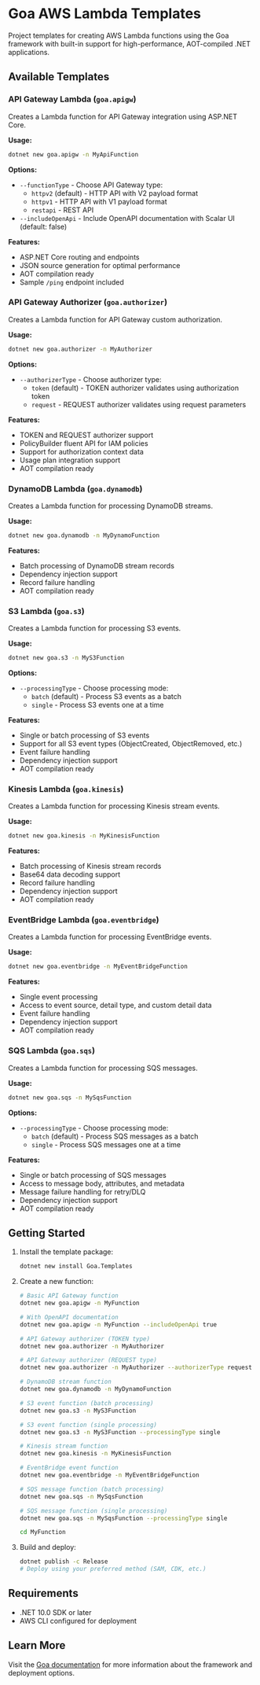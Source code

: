 # Goa AWS Lambda Templates

Project templates for creating AWS Lambda functions using the Goa framework with built-in support for high-performance, AOT-compiled .NET applications.

## Available Templates

### API Gateway Lambda (`goa.apigw`)
Creates a Lambda function for API Gateway integration using ASP.NET Core.

**Usage:**
```bash
dotnet new goa.apigw -n MyApiFunction
```

**Options:**
- `--functionType` - Choose API Gateway type:
  - `httpv2` (default) - HTTP API with V2 payload format
  - `httpv1` - HTTP API with V1 payload format
  - `restapi` - REST API
- `--includeOpenApi` - Include OpenAPI documentation with Scalar UI (default: false)

**Features:**
- ASP.NET Core routing and endpoints
- JSON source generation for optimal performance
- AOT compilation ready
- Sample `/ping` endpoint included

### API Gateway Authorizer (`goa.authorizer`)
Creates a Lambda function for API Gateway custom authorization.

**Usage:**
```bash
dotnet new goa.authorizer -n MyAuthorizer
```

**Options:**
- `--authorizerType` - Choose authorizer type:
  - `token` (default) - TOKEN authorizer validates using authorization token
  - `request` - REQUEST authorizer validates using request parameters

**Features:**
- TOKEN and REQUEST authorizer support
- PolicyBuilder fluent API for IAM policies
- Support for authorization context data
- Usage plan integration support
- AOT compilation ready

### DynamoDB Lambda (`goa.dynamodb`)
Creates a Lambda function for processing DynamoDB streams.

**Usage:**
```bash
dotnet new goa.dynamodb -n MyDynamoFunction
```

**Features:**
- Batch processing of DynamoDB stream records
- Dependency injection support
- Record failure handling
- AOT compilation ready

### S3 Lambda (`goa.s3`)
Creates a Lambda function for processing S3 events.

**Usage:**
```bash
dotnet new goa.s3 -n MyS3Function
```

**Options:**
- `--processingType` - Choose processing mode:
  - `batch` (default) - Process S3 events as a batch
  - `single` - Process S3 events one at a time

**Features:**
- Single or batch processing of S3 events
- Support for all S3 event types (ObjectCreated, ObjectRemoved, etc.)
- Event failure handling
- Dependency injection support
- AOT compilation ready

### Kinesis Lambda (`goa.kinesis`)
Creates a Lambda function for processing Kinesis stream events.

**Usage:**
```bash
dotnet new goa.kinesis -n MyKinesisFunction
```

**Features:**
- Batch processing of Kinesis stream records
- Base64 data decoding support
- Record failure handling
- Dependency injection support
- AOT compilation ready

### EventBridge Lambda (`goa.eventbridge`)
Creates a Lambda function for processing EventBridge events.

**Usage:**
```bash
dotnet new goa.eventbridge -n MyEventBridgeFunction
```

**Features:**
- Single event processing
- Access to event source, detail type, and custom detail data
- Event failure handling
- Dependency injection support
- AOT compilation ready

### SQS Lambda (`goa.sqs`)
Creates a Lambda function for processing SQS messages.

**Usage:**
```bash
dotnet new goa.sqs -n MySqsFunction
```

**Options:**
- `--processingType` - Choose processing mode:
  - `batch` (default) - Process SQS messages as a batch
  - `single` - Process SQS messages one at a time

**Features:**
- Single or batch processing of SQS messages
- Access to message body, attributes, and metadata
- Message failure handling for retry/DLQ
- Dependency injection support
- AOT compilation ready

## Getting Started

1. Install the template package:
   ```bash
   dotnet new install Goa.Templates
   ```

2. Create a new function:
   ```bash
   # Basic API Gateway function
   dotnet new goa.apigw -n MyFunction

   # With OpenAPI documentation
   dotnet new goa.apigw -n MyFunction --includeOpenApi true

   # API Gateway authorizer (TOKEN type)
   dotnet new goa.authorizer -n MyAuthorizer

   # API Gateway authorizer (REQUEST type)
   dotnet new goa.authorizer -n MyAuthorizer --authorizerType request

   # DynamoDB stream function
   dotnet new goa.dynamodb -n MyDynamoFunction

   # S3 event function (batch processing)
   dotnet new goa.s3 -n MyS3Function

   # S3 event function (single processing)
   dotnet new goa.s3 -n MyS3Function --processingType single

   # Kinesis stream function
   dotnet new goa.kinesis -n MyKinesisFunction

   # EventBridge event function
   dotnet new goa.eventbridge -n MyEventBridgeFunction

   # SQS message function (batch processing)
   dotnet new goa.sqs -n MySqsFunction

   # SQS message function (single processing)
   dotnet new goa.sqs -n MySqsFunction --processingType single

   cd MyFunction
   ```

3. Build and deploy:
   ```bash
   dotnet publish -c Release
   # Deploy using your preferred method (SAM, CDK, etc.)
   ```

## Requirements

- .NET 10.0 SDK or later
- AWS CLI configured for deployment

## Learn More

Visit the [Goa documentation](https://github.com/im5tu/goa) for more information about the framework and deployment options.
